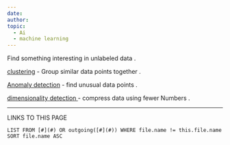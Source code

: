 ```yaml
---
date: 
author: 
topic:
  - Ai
  - machine learning
---
```

Find something interesting in unlabeled data  . 

[clustering](_ZettleNotes/programming%20Notes/AI_Notes/clustering.md) - Group similar data points together . 

[Anomaly detection](Anomaly%20detection) - find unusual data points . 

[dimensionality detection ](dimensionality%20detection%20) - compress data using fewer Numbers .

----
LINKS TO THIS PAGE 
```dataview
LIST FROM [#](#) OR outgoing([#](#)) WHERE file.name != this.file.name SORT file.name ASC
```

